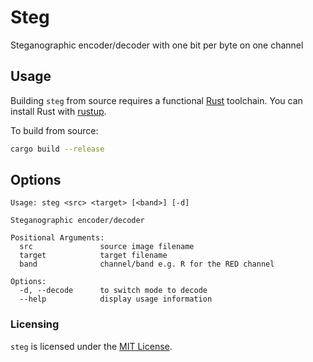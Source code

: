 # Steg

Steganographic encoder/decoder with one bit per byte on one channel

## Usage

Building `steg` from source requires a functional [Rust](//rust-lang.org) toolchain. You can install Rust with [rustup](//rustup.rs).

To build from source:

```sh
cargo build --release
```

## Options

```
Usage: steg <src> <target> [<band>] [-d]

Steganographic encoder/decoder

Positional Arguments:
  src               source image filename
  target            target filename
  band              channel/band e.g. R for the RED channel

Options:
  -d, --decode      to switch mode to decode
  --help            display usage information
```

### Licensing

`steg` is licensed under the [MIT License](//opensource.org/licenses/MIT).
